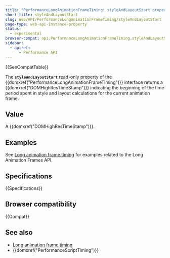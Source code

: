 ```yaml
---
title: "PerformanceLongAnimationFrameTiming: styleAndLayoutStart property"
short-title: styleAndLayoutStart
slug: Web/API/PerformanceLongAnimationFrameTiming/styleAndLayoutStart
page-type: web-api-instance-property
status:
  - experimental
browser-compat: api.PerformanceLongAnimationFrameTiming.styleAndLayoutStart
sidebar:
  - apiref:
      - Performance API
---
```


{{SeeCompatTable}}

The **`styleAndLayoutStart`** read-only property of the {{domxref("PerformanceLongAnimationFrameTiming")}} interface returns a {{domxref("DOMHighResTimeStamp")}} indicating the beginning of the time period spent in style and layout calculations for the current animation frame.

## Value

A {{domxref("DOMHighResTimeStamp")}}.

## Examples

See [Long animation frame timing](/en-US/docs/Web/API/Performance_API/Long_animation_frame_timing#examples) for examples related to the Long Animation Frames API.

## Specifications

{{Specifications}}

## Browser compatibility

{{Compat}}

## See also

- [Long animation frame timing](/en-US/docs/Web/API/Performance_API/Long_animation_frame_timing)
- {{domxref("PerformanceScriptTiming")}}
